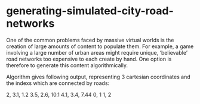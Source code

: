 # generating-simulated-city-road-networks

One of the common problems faced by massive virtual worlds is the creation of large amounts of content to populate them. For example, a game involving a large number of urban areas might require unique, ‘believable’ road networks too expensive to each create by hand. One option is therefore to generate this content algorithmically.


Algorithm gives following output, representing 3 cartesian coordinates and the indexs which are connected by roads:

2, 3.1, 1.2
3.5, 2.6, 10.1
4.1, 3.4, 7.44
0, 1
1, 2
